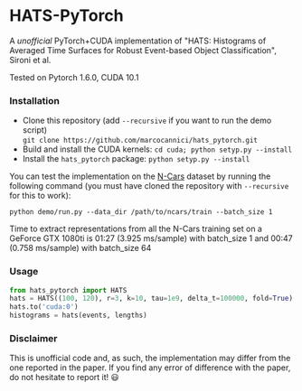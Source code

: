 # HATS-PyTorch

A *unofficial* PyTorch+CUDA implementation of "HATS: Histograms of Averaged Time 
Surfaces for Robust Event-based Object Classification", Sironi et al. 

Tested on Pytorch 1.6.0, CUDA 10.1

### Installation

- Clone this repository (add `--recursive` if you want to run the demo script)<br>
`git clone https://github.com/marcocannici/hats_pytorch.git`
- Build and install the CUDA kernels:
`cd cuda; python setyp.py --install`
- Install the `hats_pytorch` package:
`python setyp.py --install`

You can test the implementation on the 
[N-Cars](https://www.prophesee.ai/2018/03/13/dataset-n-cars/) dataset by running 
the following command (you must have cloned the repository with `--recursive` 
for this to work):

`python demo/run.py --data_dir /path/to/ncars/train --batch_size 1`

Time to extract representations from all the N-Cars training set on a 
GeForce GTX 1080ti is 01:27 (3.925 ms/sample) with batch_size 1 and 00:47 
(0.758 ms/sample) with batch_size 64


### Usage

```python
from hats_pytorch import HATS
hats = HATS((100, 120), r=3, k=10, tau=1e9, delta_t=100000, fold=True)
hats.to('cuda:0')
histograms = hats(events, lengths)
```


### Disclaimer

This is unofficial code and, as such, the implementation may differ from the one
reported in the paper. If you find any error of difference with the paper, do not
hesitate to report it! :smiley:

